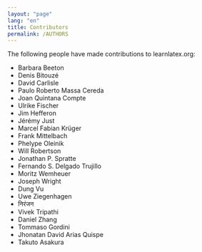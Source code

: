 ```yaml
---
layout: "page"
lang: "en"
title: Contributors
permalink: /AUTHORS
---
```


The following people have made contributions to learnlatex.org:

- Barbara Beeton
- Denis Bitouzé
- David Carlisle
- Paulo Roberto Massa Cereda
- Joan Quintana Compte
- Ulrike Fischer
- Jim Hefferon
- Jérémy Just
- Marcel Fabian Krüger
- Frank Mittelbach
- Phelype Oleinik
- Will Robertson
- Jonathan P. Spratte
- Fernando S. Delgado Trujillo
- Moritz Wemheuer
- Joseph Wright
- Dung Vu
- Uwe Ziegenhagen
- निरंजन
- Vivek Tripathi
- Daniel Zhang
- Tommaso Gordini
- Jhonatan David Arias Quispe
- Takuto Asakura
